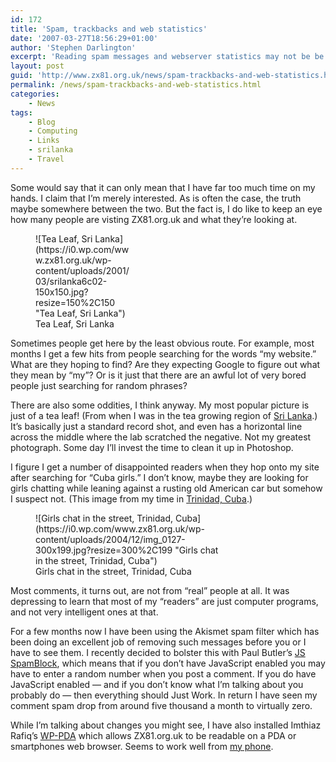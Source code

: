 ```yaml
---
id: 172
title: 'Spam, trackbacks and web statistics'
date: '2007-03-27T18:56:29+01:00'
author: 'Stephen Darlington'
excerpt: 'Reading spam messages and webserver statistics may not be be everyones idea of fun, but I still found things to amuse me.'
layout: post
guid: 'http://www.zx81.org.uk/news/spam-trackbacks-and-web-statistics.html'
permalink: /news/spam-trackbacks-and-web-statistics.html
categories:
    - News
tags:
    - Blog
    - Computing
    - Links
    - srilanka
    - Travel
---
```


Some would say that it can only mean that I have far too much time on my hands. I claim that I’m merely interested. As is often the case, the truth maybe somewhere between the two. But the fact is, I do like to keep an eye how many people are visting ZX81.org.uk and what they’re looking at.

<figure aria-describedby="caption-attachment-1018" class="wp-caption alignleft" id="attachment_1018" style="width: 150px">![Tea Leaf, Sri Lanka](https://i0.wp.com/www.zx81.org.uk/wp-content/uploads/2001/03/srilanka6c02-150x150.jpg?resize=150%2C150 "Tea Leaf, Sri Lanka")<figcaption class="wp-caption-text" id="caption-attachment-1018">Tea Leaf, Sri Lanka</figcaption></figure>Sometimes people get here by the least obvious route. For example, most months I get a few hits from people searching for the words “my website.” What are they hoping to find? Are they expecting Google to figure out what they mean by “my”? Or is it just that there are an awful lot of very bored people just searching for random phrases?

There are also some oddities, I think anyway. My most popular picture is just of a tea leaf! (From when I was in the tea growing region of [Sri Lanka](/travel/srilanka.html "Sri Lanka Photographs").) It’s basically just a standard record shot, and even has a horizontal line across the middle where the lab scratched the negative. Not my greatest photograph. Some day I’ll invest the time to clean it up in Photoshop.

I figure I get a number of disappointed readers when they hop onto my site after searching for “Cuba girls.” I don’t know, maybe they are looking for girls chatting while leaning against a rusting old American car but somehow I suspect not. (This image from my time in [Trinidad, Cuba](/travel/cuba.html "Cuba Photographs").)

<figure aria-describedby="caption-attachment-1271" class="wp-caption alignleft" id="attachment_1271" style="width: 300px">![Girls chat in the street, Trinidad, Cuba](https://i0.wp.com/www.zx81.org.uk/wp-content/uploads/2004/12/img_0127-300x199.jpg?resize=300%2C199 "Girls chat in the street, Trinidad, Cuba")<figcaption class="wp-caption-text" id="caption-attachment-1271">Girls chat in the street, Trinidad, Cuba</figcaption></figure>Most comments, it turns out, are not from “real” people at all. It was depressing to learn that most of my “readers” are just computer programs, and not very intelligent ones at that.

For a few months now I have been using the Akismet spam filter which has been doing an excellent job of removing such messages before you or I have to see them. I recently decided to bolster this with Paul Butler’s [JS SpamBlock](http://www.paulbutler.org/ "JS SpamBlock for WordPress"), which means that if you don’t have JavaScript enabled you may have to enter a random number when you post a comment. If you do have JavaScript enabled — and if you don’t know what I’m talking about you probably do — then everything should Just Work. In return I have seen my comment spam drop from around five thousand a month to virtually zero.

While I’m talking about changes you might see, I have also installed Imthiaz Rafiq’s [WP-PDA](http://imthi.com/wp-pda/ "Wordpress PDA") which allows ZX81.org.uk to be readable on a PDA or smartphones web browser. Seems to work well from [my phone](computing/windows-mobile-5-on-virgin-mobile-uk.html "Windows Mobile phone").
